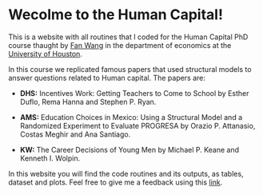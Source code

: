 # Wecolme to the Human Capital!

This is a website with all routines that I coded for the Human Capital PhD course thaught by [Fan Wang](https://fanwangecon.github.io) in the department of economics at the [University of Houston](https://www.uh.edu/class/economics/).

In this course we replicated famous papers that used structural models to answer questions related to Human capital. The papers are:

- **DHS:** Incentives Work: Getting Teachers to Come to School by Esther Duflo, Rema Hanna and Stephen P. Ryan.

- **AMS:** Education Choices in Mexico: Using a Structural Model and a Randomized Experiment to Evaluate PROGRESA by Orazio P. Attanasio, Costas Meghir and Ana Santiago.

- **KW:** The Career Decisions of Young Men by Michael P. Keane and Kenneth I. Wolpin.

In this website you will find the code routines and its outputs, as tables, dataset and plots. Feel free to give me a feedback using this [link](mailto:angelofgdsantos@gmail.com).

```{tableofcontents}
```
